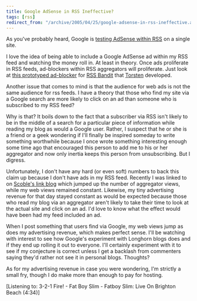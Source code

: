 ```yaml
---
title: Google AdSense in RSS Ineffective?
tags: [rss]
redirect_from: "/archive/2005/04/25/google-adsense-in-rss-ineffective.aspx/"
---
```


As you've probably heard, Google is [testing AdSense within
RSS](http://weblogs.asp.net/rmclaws/archive/2005/04/26/404469.aspx) on a
single site.

I love the idea of being able to include a Google AdSense ad within my
RSS feed and watching the money roll in. At least in theory. Once ads
proliferate in RSS feeds, ad-blockers within RSS aggregators will
proliferate. Just look at [this prototyped
ad-blocker](http://www.rendelmann.info/blog/default.aspx?date=2005-03-04)
for [RSS Bandit](http://www.rssbandit.org/) that
[Torsten](http://www.rendelmann.info/blog/) developed.

Another issue that comes to mind is that the audience for web ads is not
the same audience for rss feeds. I have a theory that those who find my
site via a Google search are more likely to click on an ad than someone
who is subscribed to my RSS feed?

Why is that? It boils down to the fact that a subscriber via RSS isn't
likely to be in the middle of a search for a particular piece of
information while reading my blog as would a Google user. Rather, I
suspect that he or she is a friend or a geek wondering if I'll finally
be inspired someday to write something worthwhile because I once wrote
something interesting enough some time ago that encouraged this person
to add me to his or her aggregator and now only inertia keeps this
person from unsubscribing. But I digress.

Unfortunately, I don't have any hard (or even soft) numbers to back this
claim up because I don't have ads in my RSS feed. Recently I was linked
to on [Scoble's link blog](http://www.scobleizer.com/linkblog/) which
jumped up the number of aggregator views, while my web views remained
constant. Likewise, my tiny advertising revenue for that day stayed
constant as would be expected because those who read my blog via an
aggregator aren't likely to take their time to look at the actual site
and click on an ad. I'd love to know what the effect would have been had
my feed included an ad.

When I post something that users find via Google, my web views jump as
does my advertising revenue, which makes perfect sense. I'll be watching
with interest to see how Google's experiment with Longhorn blogs does
and if they end up rolling it out to everyone. I'll certainly experiment
with it to see if my conjecture is correct unless I get a backlash from
commenters saying they'd rather not see it in personal blogs. Thoughts?

As for my advertising revenue in case you were wondering, I'm strictly a
small fry, though I do make more than enough to pay for hosting.

[Listening to: 3-2-1 Fire! - Fat Boy Slim - Fatboy Slim: Live On
Brighton Beach (4:34)]

